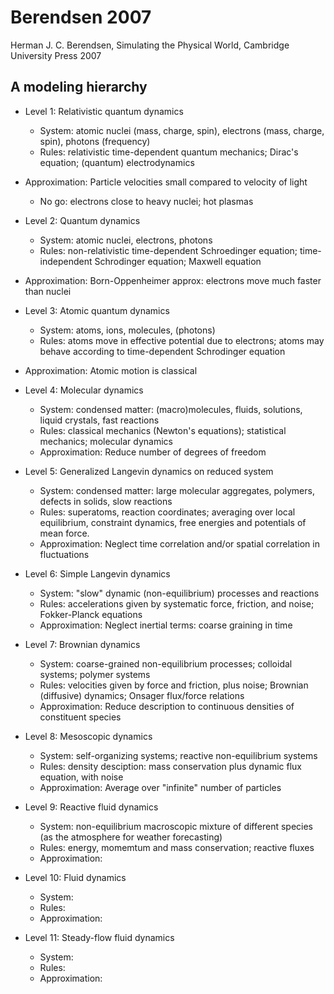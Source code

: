 # Berendsen 2007

Herman J. C. Berendsen, Simulating the Physical World, Cambridge University Press 2007

## A modeling hierarchy

* Level 1: Relativistic quantum dynamics
  * System: atomic nuclei (mass, charge, spin), electrons (mass, charge, spin), photons (frequency)
  * Rules: relativistic time-dependent quantum mechanics; Dirac's equation; (quantum) electrodynamics
* Approximation: Particle velocities small compared to velocity of light
  * No go: electrons close to heavy nuclei; hot plasmas 
* Level 2: Quantum dynamics
  * System: atomic nuclei, electrons, photons
  * Rules: non-relativistic time-dependent Schroedinger equation; time-independent Schrodinger equation; Maxwell equation 
* Approximation: Born-Oppenheimer approx: electrons move much faster than nuclei
* Level 3: Atomic quantum dynamics
  * System: atoms, ions, molecules, (photons)
  * Rules: atoms move in effective potential due to electrons; atoms may behave according to time-dependent Schrodinger equation
* Approximation: Atomic motion is classical
* Level 4: Molecular dynamics
  * System: condensed matter: (macro)molecules, fluids, solutions, liquid crystals, fast reactions
  * Rules: classical mechanics (Newton's equations); statistical mechanics; molecular dynamics
  * Approximation: Reduce number of degrees of freedom
* Level 5: Generalized Langevin dynamics on reduced system
  * System: condensed matter: large molecular aggregates, polymers, defects in solids, slow reactions
  * Rules: superatoms, reaction coordinates; averaging over local equilibrium, constraint dynamics, free energies and potentials of mean force.
  * Approximation: Neglect time correlation and/or spatial correlation in fluctuations
* Level 6: Simple Langevin dynamics
  * System: "slow" dynamic (non-equilibrium) processes and reactions
  * Rules: accelerations given by systematic force, friction, and noise; Fokker-Planck equations
  * Approximation: Neglect inertial terms: coarse graining in time
* Level 7: Brownian dynamics
  * System: coarse-grained non-equilibrium processes; colloidal systems; polymer systems
  * Rules: velocities given by force and friction, plus noise; Brownian (diffusive) dynamics; Onsager flux/force relations
  * Approximation: Reduce description to continuous densities of constituent species
* Level 8: Mesoscopic dynamics
  * System: self-organizing systems; reactive non-equilibrium systems
  * Rules: density desciption: mass conservation plus dynamic flux equation, with noise
  * Approximation: Average over "infinite" number of particles
* Level 9: Reactive fluid dynamics
  * System: non-equilibrium macroscopic mixture of different species (as the atmosphere for weather forecasting)
  * Rules: energy, momemtum and mass conservation; reactive fluxes
  * Approximation:

* Level 10: Fluid dynamics
  * System:
  * Rules:
  * Approximation:

* Level 11: Steady-flow fluid dynamics
  * System:
  * Rules:
  * Approximation:
